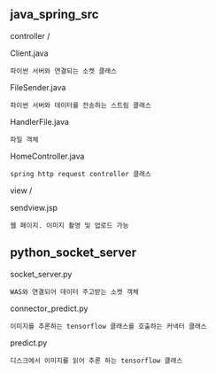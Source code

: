 java_spring_src
---------------
controller /

Client.java

	파이썬 서버와 연결되는 소켓 클래스
	
FileSender.java

	파이썬 서버와 데이터를 전송하는 스트림 클래스
	
HandlerFile.java

	파일 객체
	
HomeController.java

	spring http request controller 클래스
	
view /

sendview.jsp

	웹 페이지. 이미지 촬영 및 업로드 가능

python_socket_server
--------------------
socket_server.py

	WAS와 연결되어 데이터 주고받는 소켓 객체
	

connector_predict.py

	이미지를 추론하는 tensorflow 클래스를 호출하는 커낵터 클래스


predict.py

	디스크에서 이미지를 읽어 추론 하는 tensorflow 클래스
